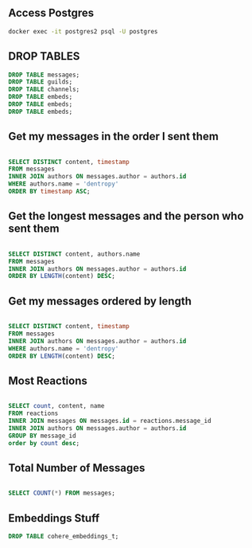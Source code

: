 
## Access Postgres

``` bash
docker exec -it postgres2 psql -U postgres
```

## DROP TABLES

``` sql
DROP TABLE messages;
DROP TABLE guilds;
DROP TABLE channels;
DROP TABLE embeds;
DROP TABLE embeds;
DROP TABLE embeds;
```


## Get my messages in the order I sent them

``` sql

SELECT DISTINCT content, timestamp
FROM messages
INNER JOIN authors ON messages.author = authors.id
WHERE authors.name = 'dentropy'
ORDER BY timestamp ASC;


```

## Get the longest messages and the person who sent them

``` sql

SELECT DISTINCT content, authors.name
FROM messages
INNER JOIN authors ON messages.author = authors.id
ORDER BY LENGTH(content) DESC;

```

## Get my messages ordered by length

``` sql

SELECT DISTINCT content, timestamp
FROM messages
INNER JOIN authors ON messages.author = authors.id
WHERE authors.name = 'dentropy'
ORDER BY LENGTH(content) DESC;

```

## Most Reactions


``` sql

SELECT count, content, name
FROM reactions
INNER JOIN messages ON messages.id = reactions.message_id
INNER JOIN authors ON messages.author = authors.id
GROUP BY message_id
order by count desc;

```

## Total Number of Messages

``` sql

SELECT COUNT(*) FROM messages;

```

## Embeddings Stuff

``` sql
DROP TABLE cohere_embeddings_t;
```